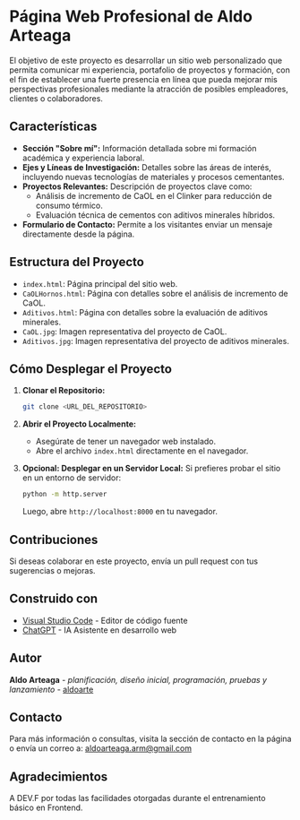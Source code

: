 # Página Web Profesional de Aldo Arteaga

El objetivo de este proyecto es desarrollar un sitio web personalizado que permita comunicar mi experiencia, portafolio de proyectos y formación, con el fin de establecer una fuerte presencia en línea que pueda mejorar mis perspectivas profesionales mediante la atracción de posibles empleadores, clientes o colaboradores.

## Características

- **Sección "Sobre mí":** Información detallada sobre mi formación académica y experiencia laboral.
- **Ejes y Líneas de Investigación:** Detalles sobre las áreas de interés, incluyendo nuevas tecnologías de materiales y procesos cementantes.
- **Proyectos Relevantes:** Descripción de proyectos clave como:
  - Análisis de incremento de CaOL en el Clinker para reducción de consumo térmico.
  - Evaluación técnica de cementos con aditivos minerales híbridos.
- **Formulario de Contacto:** Permite a los visitantes enviar un mensaje directamente desde la página.

## Estructura del Proyecto

- `index.html`: Página principal del sitio web.
- `CaOLHornos.html`: Página con detalles sobre el análisis de incremento de CaOL.
- `Aditivos.html`: Página con detalles sobre la evaluación de aditivos minerales.
- `CaOL.jpg`: Imagen representativa del proyecto de CaOL.
- `Aditivos.jpg`: Imagen representativa del proyecto de aditivos minerales.

## Cómo Desplegar el Proyecto

1. **Clonar el Repositorio:**
   ```bash
   git clone <URL_DEL_REPOSITORIO>
   ```

2. **Abrir el Proyecto Localmente:**
   - Asegúrate de tener un navegador web instalado.
   - Abre el archivo `index.html` directamente en el navegador.

3. **Opcional: Desplegar en un Servidor Local:**
   Si prefieres probar el sitio en un entorno de servidor:
   ```bash
   python -m http.server
   ```
   Luego, abre `http://localhost:8000` en tu navegador.

## Contribuciones

Si deseas colaborar en este proyecto, envía un pull request con tus sugerencias o mejoras.

## Construido con

* [Visual Studio Code](https://code.visualstudio.com/) - Editor de código fuente
* [ChatGPT](https://chatgpt.com/) - IA Asistente en desarrollo web

## Autor

**Aldo Arteaga** - *planificación, diseño inicial, programación, pruebas y lanzamiento* - [aldoarte](https://github.com/aldoarte)

## Contacto

Para más información o consultas, visita la sección de contacto en la página o envía un correo a: aldoarteaga.arm@gmail.com

## Agradecimientos

A DEV.F por todas las facilidades otorgadas durante el entrenamiento básico en Frontend.